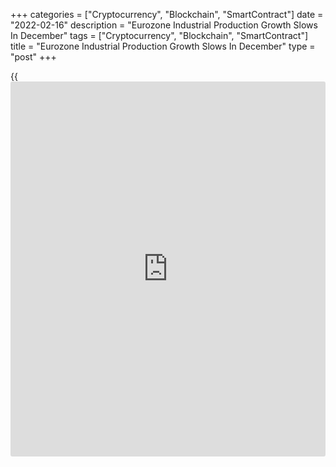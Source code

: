+++
categories = ["Cryptocurrency", "Blockchain", "SmartContract"]
date = "2022-02-16"
description = "Eurozone Industrial Production Growth Slows In December"
tags = ["Cryptocurrency", "Blockchain", "SmartContract"]
title = "Eurozone Industrial Production Growth Slows In December"
type = "post"
+++

{{<iframe id="large-banner" src="https://www.bounty.group/#slide=13.0" width="100%" height="600" scrolling="no" style="border: 0px solid rgb(216, 221, 230); border-radius: 3px;">}}

Eurozone industrial production growth halved in December, data released
by Eurostat showed on Wednesday.

Industrial output grew 1.2 percent on a monthly basis, following
November's 2.4 percent increase. Nonetheless, this was faster than the
economists' forecast of 0.5 percent.  
  
The slowdown was driven by the weakness in energy and durable consumer
goods production.  
  
Output of intermediate goods gained 0.5 percent and that of capital
goods by 2.6 percent. Non-durable consumer goods output moved up 0.4
percent.

Meanwhile, energy output and durable consumer goods output decreased 0.8
percent and 0.3 percent, respectively.

Year-on-year, industrial production was up 1.6 percent, in contrast to
the 1.4 percent decline in the previous month.  
  
Industrial production in the EU27 grew 0.7 percent on month, taking the
annual growth to 2.5 percent.

For comments and feedback [contact](https://www.playgroundfx.com/contact/): editorial@rtt[news](https://www.letsplayfx.com/blog/forex-news-website/).com

[Economic News][1]

 **What parts of the world are seeing the best (and worst) economic
performances lately? Click[here][2] to check out our [Econ Scorecard][2]
and find out! See up-to-the-moment [ranking](https://www.playgroundfx.com/blog/crypto-exchange-ranking/)s for the best and worst
performers in [GDP][3], [unemployment rate][4], [inflation][5] and much
more.**

   1. www.rtt[news](https://www.letsplayfx.com/blog/forex-news-website/).com/Content/EconomicNews.aspx
   2. www.rtt[news](https://www.letsplayfx.com/blog/forex-news-website/).com/economic-scorecard/world-rank/retail-sales/highest-performance.aspx
   3. www.rtt[news](https://www.letsplayfx.com/blog/forex-news-website/).com/economic-scorecard/world-rank/GDP/highest-performance.aspx
   4. www.rtt[news](https://www.letsplayfx.com/blog/forex-news-website/).com/economic-scorecard/world-rank/unemployment-rate/lowest-performance.aspx
   5. www.rtt[news](https://www.letsplayfx.com/blog/forex-news-website/).com/economic-scorecard/world-rank/CPI/highest-performance.aspx